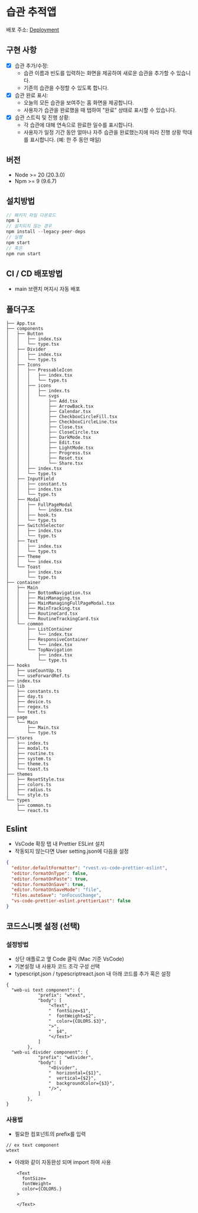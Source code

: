 # 습관 추적앱

배포 주소: [Deployment](https://habit-tracking-application.netlify.app)

## 구현 사항

- [x] 습관 추가/수정:
  - 습관 이름과 빈도를 입력하는 화면을 제공하여 새로운 습관을 추가할 수 있습니다.
  - 기존의 습관을 수정할 수 있도록 합니다.
- [x] 습관 완료 표시:
  - 오늘의 모든 습관을 보여주는 홈 화면을 제공합니다.
  - 사용자가 습관을 완료했을 때 탭하여 "완료" 상태로 표시할 수 있습니다.
- [x] 습관 스트릭 및 진행 상황:
  - 각 습관에 대해 연속으로 완료한 일수를 표시합니다.
  - 사용자가 일정 기간 동안 얼마나 자주 습관을 완료했는지에 따라 진행 상황 막대를 표시합니다. (예: 한 주 동안 매일)

## 버전

- Node >= 20 (20.3.0)
- Npm >= 9 (9.6.7)

## 설치방법

```javascript
// 패키지 파일 다운로드
npm i
// 설치되지 않는 경우
npm install --legacy-peer-deps
// 실행
npm start
// 혹은
npm run start
```

## CI / CD 배포방법

- main 브랜치 머지시 자동 배포

## 폴더구조

```
├── App.tsx
├── components
│   ├── Button
│   │   ├── index.tsx
│   │   └── type.tsx
│   ├── Divider
│   │   ├── index.tsx
│   │   └── type.ts
│   ├── Icons
│   │   ├── PressableIcon
│   │   │   ├── index.tsx
│   │   │   └── type.ts
│   │   ├── icons
│   │   │   ├── index.ts
│   │   │   └── svgs
│   │   │       ├── Add.tsx
│   │   │       ├── ArrowBack.tsx
│   │   │       ├── Calendar.tsx
│   │   │       ├── CheckboxCircleFill.tsx
│   │   │       ├── CheckboxCircleLine.tsx
│   │   │       ├── Close.tsx
│   │   │       ├── CloseCircle.tsx
│   │   │       ├── DarkMode.tsx
│   │   │       ├── Edit.tsx
│   │   │       ├── LightMode.tsx
│   │   │       ├── Progress.tsx
│   │   │       ├── Reset.tsx
│   │   │       └── Share.tsx
│   │   ├── index.tsx
│   │   └── type.ts
│   ├── InputField
│   │   ├── constant.ts
│   │   ├── index.tsx
│   │   └── type.ts
│   ├── Modal
│   │   ├── FullPageModal
│   │   │   └── index.tsx
│   │   ├── hook.ts
│   │   └── type.ts
│   ├── SwitchSelector
│   │   ├── index.tsx
│   │   └── type.ts
│   ├── Text
│   │   ├── index.tsx
│   │   └── type.ts
│   ├── Theme
│   │   └── index.tsx
│   └── Toast
│       ├── index.tsx
│       └── type.ts
├── container
│   ├── Main
│   │   ├── BottomNavigation.tsx
│   │   ├── MainManaging.tsx
│   │   ├── MainManagingFullPageModal.tsx
│   │   ├── MainTracking.tsx
│   │   ├── RoutineCard.tsx
│   │   └── RoutineTrackingCard.tsx
│   └── common
│       ├── ListContainer
│       │   └── index.tsx
│       ├── ResponsiveContainer
│       │   └── index.tsx
│       └── TopNavigation
│           ├── index.tsx
│           └── type.ts
├── hooks
│   ├── useCountUp.ts
│   └── useForwardRef.ts
├── index.tsx
├── lib
│   ├── constants.ts
│   ├── day.ts
│   ├── device.ts
│   ├── regex.ts
│   └── text.ts
├── page
│   └── Main
│       ├── Main.tsx
│       └── type.ts
├── stores
│   ├── index.ts
│   ├── modal.ts
│   ├── routine.ts
│   ├── system.ts
│   ├── theme.ts
│   └── toast.ts
├── themes
│   ├── ResetStyle.tsx
│   ├── colors.ts
│   ├── radius.ts
│   └── style.ts
└── types
    ├── common.ts
    └── react.ts

```

## Eslint

- VsCode 확장 탭 내 Prettier ESLint 설치
- 작동되지 않는다면 User setting.json에 다음을 설정

```json
{
  "editor.defaultFormatter": "rvest.vs-code-prettier-eslint",
  "editor.formatOnType": false,
  "editor.formatOnPaste": true,
  "editor.formatOnSave": true,
  "editor.formatOnSaveMode": "file",
  "files.autoSave": "onFocusChange",
  "vs-code-prettier-eslint.prettierLast": false
}
```

## 코드스니펫 설정 (선택)

### 설정방법

- 상단 애플로고 옆 Code 클릭 (Mac 기준 VsCode)
- 기본설정 내 사용자 코드 조각 구성 선택
- typescript.json / typescriptreact.json 내 아래 코드를 추가 혹은 설정

```
{
  "web-ui text component": {
			"prefix": "wtext",
			"body": [
				"<Text",
				"  fontSize=$1",
				"  fontWeight=$2",
				"  color={COLORS.$3}",
				">",
				"  $4",
				"</Text>"
			]
		},
  "web-ui divider component": {
			"prefix": "wdivider",
			"body": [
				"<Divider",
				"  horizontal={$1}",
				"  vertical={$2}",
				"  backgroundColor={$3}",
				"/>",
			]
		},
}
```

### 사용법

- 필요한 컴포넌트의 prefix를 입력

```
// ex text component
wtext
```

- 아래와 같이 자동완성 되며 import 하여 사용

```
    <Text
      fontSize=
      fontWeight=
      color={COLORS.}
    >

    </Text>
```
